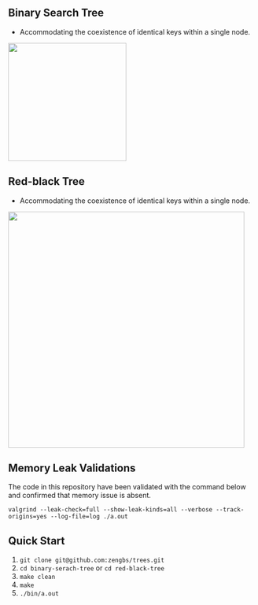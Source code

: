## Binary Search Tree
* Accommodating the coexistence of identical keys within a single node.
<img src="https://upload.wikimedia.org/wikipedia/commons/d/da/Binary_search_tree.svg" width="240">


## Red-black Tree
* Accommodating the coexistence of identical keys within a single node.
<img src="https://upload.wikimedia.org/wikipedia/commons/thumb/4/41/Red-black_tree_example_with_NIL.svg/1920px-Red-black_tree_example_with_NIL.svg.png" width="480">

## Memory Leak Validations
The code in this repository have been validated with the command below and confirmed that memory issue is absent.

`valgrind --leak-check=full --show-leak-kinds=all --verbose --track-origins=yes --log-file=log ./a.out`

## Quick Start
1. `git clone git@github.com:zengbs/trees.git`
2. `cd binary-serach-tree` or `cd red-black-tree`
3. `make clean`
4. `make`
5. `./bin/a.out`
